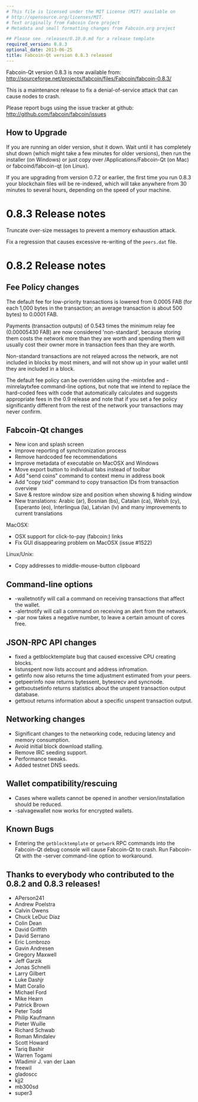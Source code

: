 ```yaml
---
# This file is licensed under the MIT License (MIT) available on
# http://opensource.org/licenses/MIT.
# Text originally from Fabcoin Core project
# Metadata and small formatting changes from Fabcoin.org project

## Please see _releases/0.10.0.md for a release template
required_version: 0.8.3
optional_date: 2013-06-25
title: Fabcoin-Qt version 0.8.3 released
---
```

Fabcoin-Qt version 0.8.3 is now available from:
  <http://sourceforge.net/projects/fabcoin/files/Fabcoin/fabcoin-0.8.3/>

This is a maintenance release to fix a denial-of-service attack that
can cause nodes to crash.

Please report bugs using the issue tracker at github:
  <http://github.com/fabcoin/fabcoin/issues>


How to Upgrade
--------------

If you are running an older version, shut it down. Wait
until it has completely shut down (which might take a few minutes for older
versions), then run the installer (on Windows) or just copy over
/Applications/Fabcoin-Qt (on Mac) or fabcoind/fabcoin-qt (on Linux).

If you are upgrading from version 0.7.2 or earlier, the first time you
run 0.8.3 your blockchain files will be re-indexed, which will take
anywhere from 30 minutes to several hours, depending on the speed of
your machine.

0.8.3 Release notes
===================

Truncate over-size messages to prevent a memory exhaustion attack.

Fix a regression that causes excessive re-writing of the `peers.dat` file.

0.8.2 Release notes
===================

Fee Policy changes
------------------

The default fee for low-priority transactions is lowered from 0.0005 FAB 
(for each 1,000 bytes in the transaction; an average transaction is
about 500 bytes) to 0.0001 FAB.

Payments (transaction outputs) of 0.543 times the minimum relay fee
(0.00005430 FAB) are now considered 'non-standard', because storing them
costs the network more than they are worth and spending them will usually
cost their owner more in transaction fees than they are worth.

Non-standard transactions are not relayed across the network, are not included
in blocks by most miners, and will not show up in your wallet until they are
included in a block.

The default fee policy can be overridden using the -mintxfee and -minrelaytxfee
command-line options, but note that we intend to replace the hard-coded fees
with code that automatically calculates and suggests appropriate fees in the
0.9 release and note that if you set a fee policy significantly different from
the rest of the network your transactions may never confirm.

Fabcoin-Qt changes
------------------

* New icon and splash screen
* Improve reporting of synchronization process
* Remove hardcoded fee recommendations
* Improve metadata of executable on MacOSX and Windows
* Move export button to individual tabs instead of toolbar
* Add "send coins" command to context menu in address book
* Add "copy txid" command to copy transaction IDs from transaction overview
* Save & restore window size and position when showing & hiding window
* New translations: Arabic (ar), Bosnian (bs), Catalan (ca), Welsh (cy),
  Esperanto (eo), Interlingua (la), Latvian (lv) and many improvements
  to current translations

MacOSX:
* OSX support for click-to-pay (fabcoin:) links
* Fix GUI disappearing problem on MacOSX (issue #1522)

Linux/Unix:
* Copy addresses to middle-mouse-button clipboard


Command-line options
--------------------

* -walletnotify will call a command on receiving transactions that affect the wallet.
* -alertnotify will call a command on receiving an alert from the network.
* -par now takes a negative number, to leave a certain amount of cores free.

JSON-RPC API changes
--------------------

* fixed a getblocktemplate bug that caused excessive CPU creating blocks.
* listunspent now lists account and address infromation.
* getinfo now also returns the time adjustment estimated from your peers.
* getpeerinfo now returns bytessent, bytesrecv and syncnode.
* gettxoutsetinfo returns statistics about the unspent transaction output database.
* gettxout returns information about a specific unspent transaction output.


Networking changes
------------------

* Significant changes to the networking code, reducing latency and memory consumption.
* Avoid initial block download stalling.
* Remove IRC seeding support.
* Performance tweaks.
* Added testnet DNS seeds.

Wallet compatibility/rescuing
-----------------------------

* Cases where wallets cannot be opened in another version/installation should be reduced.
* -salvagewallet now works for encrypted wallets.


Known Bugs
----------

* Entering the `getblocktemplate` or `getwork` RPC commands into the Fabcoin-Qt debug
console will cause Fabcoin-Qt to crash. Run Fabcoin-Qt with the -server command-line
option to workaround.

Thanks to everybody who contributed to the 0.8.2 and 0.8.3 releases!
--------------------------------------------------------------------

* APerson241
* Andrew Poelstra
* Calvin Owens
* Chuck LeDuc Díaz
* Colin Dean
* David Griffith
* David Serrano
* Eric Lombrozo
* Gavin Andresen
* Gregory Maxwell
* Jeff Garzik
* Jonas Schnelli
* Larry Gilbert
* Luke Dashjr
* Matt Corallo
* Michael Ford
* Mike Hearn
* Patrick Brown
* Peter Todd
* Philip Kaufmann
* Pieter Wuille
* Richard Schwab
* Roman Mindalev
* Scott Howard
* Tariq Bashir
* Warren Togami
* Wladimir J. van der Laan
* freewil
* gladoscc
* kjj2
* mb300sd
* super3
